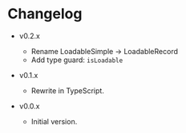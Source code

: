 
# Changelog

- v0.2.x
  - Rename LoadableSimple -> LoadableRecord
  - Add type guard: `isLoadable`

- v0.1.x
  - Rewrite in TypeScript.

- v0.0.x
  - Initial version.
